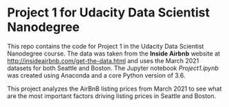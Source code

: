 # Project 1 for Udacity Data Scientist Nanodegree
This repo contains the code for Project 1 in the Udacity Data Scientist Nanodegree course.  The data was taken from the **Inside Airbnb** website at http://insideairbnb.com/get-the-data.html and uses the March 2021 datasets for both Seattle and Boston.  The Jupyter notebook _Project1.ipynb_ was created using Anaconda and a core Python version of 3.6.

This project analyzes the AirBnB listing prices from March 2021 to see what are the most important factors driving listing prices in Seattle and Boston.
